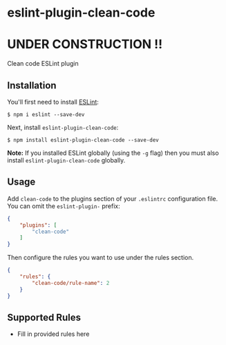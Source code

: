 # eslint-plugin-clean-code

# UNDER CONSTRUCTION !!

Clean code ESLint plugin

## Installation

You'll first need to install [ESLint](http://eslint.org):

```
$ npm i eslint --save-dev
```

Next, install `eslint-plugin-clean-code`:

```
$ npm install eslint-plugin-clean-code --save-dev
```

**Note:** If you installed ESLint globally (using the `-g` flag) then you must also install `eslint-plugin-clean-code` globally.

## Usage

Add `clean-code` to the plugins section of your `.eslintrc` configuration file. You can omit the `eslint-plugin-` prefix:

```json
{
    "plugins": [
        "clean-code"
    ]
}
```


Then configure the rules you want to use under the rules section.

```json
{
    "rules": {
        "clean-code/rule-name": 2
    }
}
```

## Supported Rules

* Fill in provided rules here





